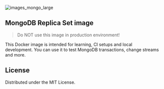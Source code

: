 ![images_mongo_large](https://user-images.githubusercontent.com/43048524/214068134-0f8c1fb8-408c-4081-9f5c-e9410aba5b82.png)

## MongoDB Replica Set image
> Do NOT use this image in production environment!

This Docker image is intended for learning, CI setups and local development. You can use it to test MongoDB transactions, change streams and more.

## License
Distributed under the MIT License.